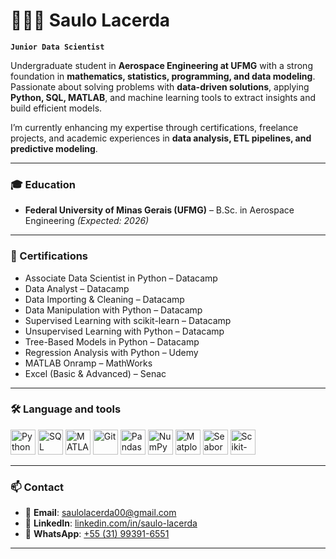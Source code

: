 # 👨🏻‍💻 Saulo Lacerda  

**`Junior Data Scientist`**

Undergraduate student in **Aerospace Engineering at UFMG** with a strong foundation in **mathematics, statistics, programming, and data modeling**.  
Passionate about solving problems with **data-driven solutions**, applying **Python, SQL, MATLAB**, and machine learning tools to extract insights and build efficient models.  

I’m currently enhancing my expertise through certifications, freelance projects, and academic experiences in **data analysis, ETL pipelines, and predictive modeling**.  

---

### 🎓 Education  
- **Federal University of Minas Gerais (UFMG)** – B.Sc. in Aerospace Engineering *(Expected: 2026)*  

---

### 📜 Certifications  
- Associate Data Scientist in Python – Datacamp  
- Data Analyst – Datacamp  
- Data Importing & Cleaning – Datacamp  
- Data Manipulation with Python – Datacamp  
- Supervised Learning with scikit-learn – Datacamp  
- Unsupervised Learning with Python – Datacamp  
- Tree-Based Models in Python – Datacamp  
- Regression Analysis with Python – Udemy  
- MATLAB Onramp – MathWorks  
- Excel (Basic & Advanced) – Senac  

---

### 🛠️ Language and tools

<p align="left">
  <img src="https://cdn.jsdelivr.net/gh/devicons/devicon/icons/python/python-original.svg" alt="Python" width="40" height="40"/>
  <img src="https://cdn.jsdelivr.net/gh/devicons/devicon/icons/mysql/mysql-original.svg" alt="SQL" width="40" height="40"/>
  <img src="https://cdn.jsdelivr.net/gh/devicons/devicon/icons/matlab/matlab-original.svg" alt="MATLAB" width="40" height="40"/>
  <img src="https://cdn.jsdelivr.net/gh/devicons/devicon/icons/git/git-original.svg" alt="Git" width="40" height="40"/>
  <img src="https://cdn.jsdelivr.net/gh/devicons/devicon/icons/pandas/pandas-original.svg" alt="Pandas" width="40" height="40"/>
  <img src="https://cdn.jsdelivr.net/gh/devicons/devicon/icons/numpy/numpy-original.svg" alt="NumPy" width="40" height="40"/>
  <img src="https://cdn.jsdelivr.net/gh/devicons/devicon/icons/matplotlib/matplotlib-original.svg" alt="Matplotlib" width="40" height="40"/>
  <img src="https://seaborn.pydata.org/_images/logo-mark-lightbg.svg" alt="Seaborn" width="40" height="40"/>
  <img src="https://scikit-learn.org/stable/_static/scikit-learn-logo-small.png" alt="Scikit-learn" width="40" height="40"/>
</p>  


---

### 📫 Contact  

- 📧 **Email**: [saulolacerda00@gmail.com](mailto:saulolacerda00@gmail.com)  
- 💼 **LinkedIn**: [linkedin.com/in/saulo-lacerda](https://www.linkedin.com/in/saulo-lacerda)  
- 📱 **WhatsApp**: [+55 (31) 99391-6551](https://wa.me/5531993916551)  

---
